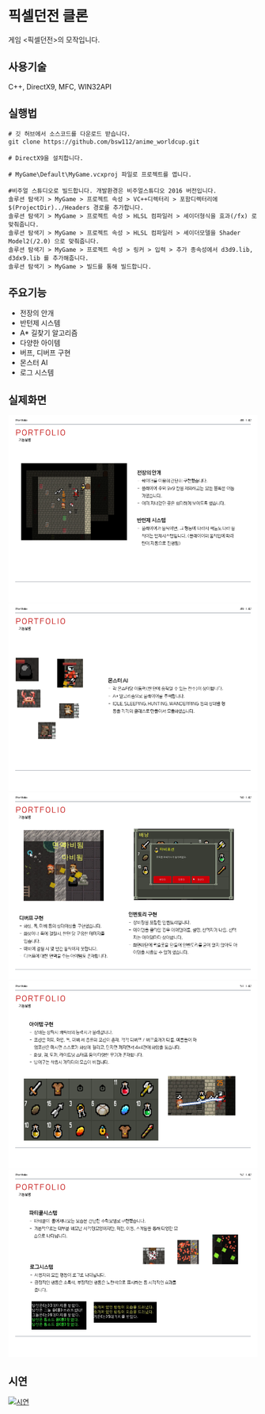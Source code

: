 # 픽셀던전 클론
게임 <픽셀던전>의 모작입니다.


## 사용기술
C++, DirectX9, MFC, WIN32API


## 실행법
```
# 깃 허브에서 소스코드를 다운로드 받습니다.
git clone https://github.com/bsw112/anime_worldcup.git

# DirectX9을 설치합니다.

# MyGame\Default\MyGame.vcxproj 파일로 프로젝트를 엽니다.

#비주얼 스튜디오로 빌드합니다. 개발환경은 비주얼스튜디오 2016 버전입니다.
솔루션 탐색기 > MyGame > 프로젝트 속성 > VC++디렉터리 > 포함디렉터리에 $(ProjectDir)../Headers 경로를 추가합니다.
솔루션 탐색기 > MyGame > 프로젝트 속성 > HLSL 컴파일러 > 셰이더형식을 효과(/fx) 로 맞춰줍니다.
솔루션 탐색기 > MyGame > 프로젝트 속성 > HLSL 컴파일러 > 셰이더모델을 Shader Model2(/2.0) 으로 맞춰줍니다.
솔루션 탐색기 > MyGame > 프로젝트 속성 > 링커 > 입력 > 추가 종속성에서 d3d9.lib, d3dx9.lib 를 추가해줍니다. 
솔루션 탐색기 > MyGame > 빌드를 통해 빌드합니다.

```


## 주요기능
* 전장의 안개
* 반턴제 시스템
* A* 길찾기 알고리즘
* 다양한 아이템
* 버프, 디버프 구현
* 몬스터 AI
* 로그 시스템



## 실제화면
![alt](readme/슬라이드48.PNG)
![alt](readme/슬라이드49.PNG)
![alt](readme/슬라이드50.PNG)
![alt](readme/슬라이드51.PNG)
![alt](readme/슬라이드52.PNG)

## 시연
[![시연](http://img.youtube.com/vi/tCYWEeGaZ8A/0.jpg)](https://www.youtube.com/watch?v=tCYWEeGaZ8A&t=119s)
